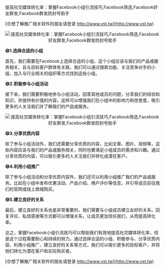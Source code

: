 提高社交媒体转化率：掌握Facebook小组引流技巧,Facebook筛选,Facebook好友群发,Facebook群发防封号助手

[😍想了解推广相关软件的朋友请登录 http://www.vst.tw](http://www.vst.tw)

 <center><img src="https://vst.tw/MP4/tuiguang/png/6.png" alt="提高社交媒体转化率：掌握Facebook小组引流技巧,Facebook筛选,Facebook好友群发,Facebook群发防封号助手"></center>

**😄1.选择合适的小组**

首先，我们需要在Facebook上选择合适的小组，这个小组应该与我们的产品或服务相关，且与目标客户群体有关联。我们可以通过搜索功能、关注竞争对手的小组、加入与行业相关的组织等方式找到这些小组。

**😄2.积极参与小组活动**

接下来，我们需要积极地参与小组活动，回答其他成员的问题，分享我们的经验和知识，并提供有价值的内容。这样可以增强我们在小组中的影响力和信誉度，吸引更多的人关注我们并了解我们的产品或服务。

 <center><img src="https://vst.tw/MP4/tuiguang/png/3.png" alt="提高社交媒体转化率：掌握Facebook小组引流技巧,Facebook筛选,Facebook好友群发,Facebook群发防封号助手"></center>

**😄3.分享优质内容**

除了参与小组活动外，我们还需要分享优质的内容，比如文章、图片、视频等，这些内容应该与我们的产品或服务相关，同时也要满足小组成员的需求和兴趣。通过分享优质的内容，可以吸引更多的人关注我们并转化成潜在客户。

**😄4.利用小组推广**

除了参与小组活动和分享优质内容外，我们还可以利用小组推广我们的产品或服务。比如在小组中发布优惠活动、产品介绍、用户评价等信息，并引导成员前往我们的官网或线上商城购买。

**😄5.建立良好的关系**

最后，建立良好的关系也是非常重要的，我们需要与小组成员建立友好的关系，回复评论、私信感谢等方式都可以增强关系，让成员更加信任我们，从而提高转化率。

总之，掌握Facebook小组引流技巧可以帮助我们有效地提高社交媒体转化率，但是这个过程需要耐心和持续的努力。通过选择合适的小组、积极参与、分享优质内容、利用小组推广、建立良好的关系等方式，我们可以吸引更多的目标客户，并将他们转化为潜在客户和实际购买者。

[😍想了解推广相关软件的朋友请登录 http://www.vst.tw](http://www.vst.tw)



